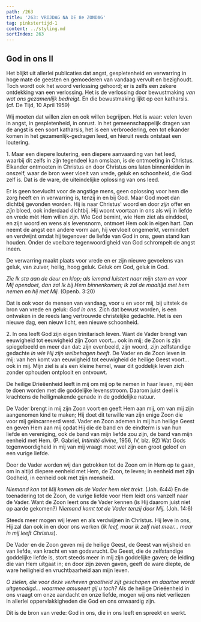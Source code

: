 ```yaml
---
path: /263
title: '263: VRIJDAG NA DE 8e ZONDAG'
tag: pinkstertijd-1
content: ../styling.md
sortIndex: 263
---
```


## God in ons II

Het blijkt uit allerlei publicaties dat angst, gespletenheid en verwarring in hoge mate de geesten en gemoederen van vandaag vervult en bezighoudt. Toch wordt ook het woord verlossing gehoord; er is zelfs een zekere ontdekking van een verlossing. Het is de verlossing door bewustmaking _van wat ons gezamenlijk bedreigt_. En die bewustmaking lijkt op een katharsis. (cf. De Tijd, 10 April 1959)

Wij moeten dat willen zien en ook willen begrijpen. Het is waar: velen leven in angst, in gespletenheid, in onrust. In het gemeenschappelijk dragen van de angst is een soort katharsis, het is een verbroedering, een tot elkander komen in het gezamenlijk-gedragen leed, en hieruit reeds ontstaat een loutering.

1\. Maar een diepere loutering, een diepere aanvaarding van het leed, waarbij dit zelfs in zijn tegendeel kan omslaan, is de ontmoeting in Christus. Elkander ontmoeten in Christus en door Christus ons laten binnenleiden in onszelf, waar de bron weer vloeit van vrede, geluk en schoonheid, die God zelf is. Dat is de ware, de uiteindelijke oplossing van ons leed.

Er is geen toevlucht voor de angstige mens, geen oplossing voor hem die zorg heeft en in verwarring is, tenzij in en bij God. Maar God moet dan dichtbij gevonden worden. Hij is naar Christus' woord en door _zijn_ offer en _zijn_ bloed, ook inderdaad dichtbij. Hij woont voortaan in ons als wij in liefde en vrede mèt Hem willen zijn. Wie God bemint, wie Hem ziet als einddoel, en zijn woord en wens als levensnorm, ontmoet Hem ook in eigen hart. Dan neemt de angst een andere vorm aan, hij vervloeit ongemerkt, vermindert en verdwijnt omdat hij tegenover de liefde van God in ons, geen stand kan houden. Onder de voelbare tegenwoordigheid van God schrompelt de angst ineen.

De verwarring maakt plaats voor vrede en er zijn nieuwe gevoelens van geluk, van zuiver, heilig, hoog geluk. Geluk om God, geluk in God.

_Zie Ik sta aan de deur en klop; als iemand luistert naar mijn stem en voor Mij opendoet, dan zal Ik bij Hem binnenkomen; Ik zal de maaltijd met hem nemen en hij met Mij._ (Openb. 3:20)

Dat is ook voor de mensen van vandaag, voor u en voor mij, bij uitstek de bron van vrede en geluk: _God in ons_. Zich dat bewust worden, is een ontwaken in de reeds lang vertrouwde christelijke gedachte. Het is een nieuwe dag, een nieuw licht, een nieuwe schoonheid.

2\. In ons leeft God zijn eigen trinitarisch leven. Want de Vader brengt van eeuwigheid tot eeuwigheid zijn Zoon voort... ook in mij; de Zoon is zijn spiegelbeeld en meer dan dat: zijn evenbeeld, zijn woord, zijn zelfstandige gedachte _in wie Hij zijn welbehagen heeft_. De Vader en de Zoon leven in mij: van hen komt van eeuwigheid tot eeuwigheid de heilige Geest voort... ook in mij. Mijn ziel is als een kleine hemel, waar dit goddelijk leven zich zonder ophouden ontplooit en ontvouwt.

De heilige Drieëenheid leeft in mij om mij op te nemen in haar leven, mij één te doen worden met die goddelijke levensstroom. Daarom juist deel ik krachtens de heiligmakende genade in de goddelijke natuur.

De Vader brengt in mij zijn Zoon voort en geeft Hem aan mij, om van mij zijn aangenomen kind te maken; Hij doet dit terwille van zijn enige Zoon die voor mij geïncarneerd werd. Vader en Zoon ademen in mij hun heilige Geest en geven Hem aan mij opdat Hij die de band en de eindterm is van hun liefde en vereniging, ook de band van mijn liefde zou zijn, de band van mijn eenheid met Hem. (P. Gabriel, _Intimité divine_, 1956, IV, blz. 92) Wat Gods tegenwoordigheid in mij van mij vraagt moet wel zijn een groot geloof en een vurige liefde.

Door de Vader worden wij dan getrokken tot de Zoon om in Hem op te gaan, om in altijd diepere eenheid met Hem, de Zoon, te leven; in eenheid met zijn Godheid, in eenheid ook met zijn mensheid.

_Niemand kan tot Mij komen als de Vader hem niet trekt._ (Joh. 6:44) En de toenadering tot de Zoon, de vurige liefde voor Hem leidt ons vanzelf naar de Vader. Want de Zoon leert ons de Vader kennen (is Hij daarom juist niet op aarde gekomen?) _Niemand komt tot de Vader tenzij door Mij._ (Joh. 14:6)

Steeds meer mogen wij leven en als verdwijnen in Christus. Hij leve in ons, Hij zal dan ook in en door ons werken (_ik leef, maar ik zelf niet meer... maar in mij leeft Christus_).

De Vader en de Zoon geven mij de heilige Geest, de Geest van wijsheid en van liefde, van kracht en van godsvrucht. De Geest, die de zelfstandige goddelijke liefde is, stort steeds meer in mij zijn goddelijke gaven; de leiding die van Hem uitgaat in; en door zijn zeven gaven, geeft de ware diepte, de ware heiligheid en vruchtbaarheid aan mijn leven.

_O zielen, die voor deze verheven grootheid zijt geschapen en daartoe wordt uitgenodigd... waarmee amuseert gij u toch?_ Als de heilige Drieëenheid in ons vraagt om onze aandacht en onze liefde, mogen wij ons niet verliezen in allerlei oppervlakkigheden die God en ons onwaardig zijn.

Dit is de bron van vrede: God in ons, die in ons leeft en spreekt en werkt.
